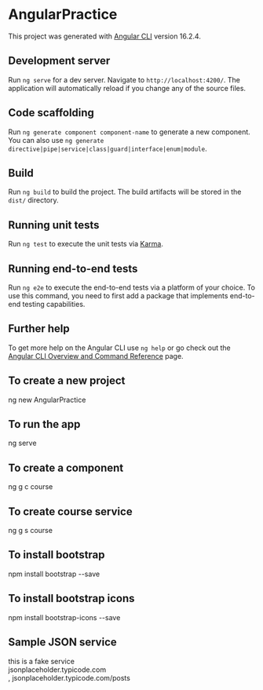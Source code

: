 # AngularPractice

This project was generated with [Angular CLI](https://github.com/angular/angular-cli) version 16.2.4.

## Development server

Run `ng serve` for a dev server. Navigate to `http://localhost:4200/`. The application will automatically reload if you change any of the source files.

## Code scaffolding

Run `ng generate component component-name` to generate a new component. You can also use `ng generate directive|pipe|service|class|guard|interface|enum|module`.

## Build

Run `ng build` to build the project. The build artifacts will be stored in the `dist/` directory.

## Running unit tests

Run `ng test` to execute the unit tests via [Karma](https://karma-runner.github.io).

## Running end-to-end tests

Run `ng e2e` to execute the end-to-end tests via a platform of your choice. To use this command, you need to first add a package that implements end-to-end testing capabilities.

## Further help

To get more help on the Angular CLI use `ng help` or go check out the [Angular CLI Overview and Command Reference](https://angular.io/cli) page.
## To create a new project
ng new AngularPractice 
## To run the app
ng serve 
## To create a component
ng g c course 
## To create course service
ng g s course 
## To install bootstrap
npm install bootstrap --save  
## To install bootstrap icons
npm install bootstrap-icons --save  
## Sample JSON service
this is a fake service <br/>
jsonplaceholder.typicode.com <br/>,
jsonplaceholder.typicode.com/posts <br/>